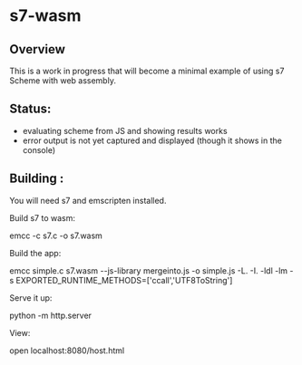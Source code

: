 # s7-wasm

## Overview
This is a work in progress that will become a minimal example of using s7 Scheme with web assembly.

## Status:
* evaluating scheme from JS and showing results works
* error output is not yet captured and displayed (though it shows in the console)

## Building :
You will need s7 and emscripten installed.

Build s7 to wasm:

emcc -c s7.c -o s7.wasm

Build the app:

emcc simple.c s7.wasm --js-library mergeinto.js -o simple.js -L. -I. -ldl -lm -s EXPORTED_RUNTIME_METHODS=['ccall','UTF8ToString']

Serve it up:

python -m http.server

View:

open localhost:8080/host.html

